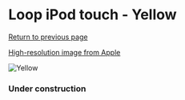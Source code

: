 # Loop iPod touch - Yellow

[Return to previous page](/ipod_touch)

[High-resolution image from Apple](https://store.storeimages.cdn-apple.com/8756/as-images.apple.com/is/MD973?wid=4500&hei=4500&fmt=png)

<div style="width: 384px"><img src="/everypreview/MD973.png" alt="Yellow"></div>

### Under construction
